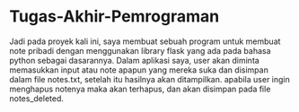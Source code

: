 # Tugas-Akhir-Pemrograman
Jadi pada proyek kali ini, saya membuat sebuah program untuk membuat note pribadi dengan menggunakan library flask yang ada pada bahasa python sebagai dasarannya.
Dalam aplikasi saya, user akan diminta memasukkan input atau note apapun yang mereka suka dan disimpan dalam file notes.txt, setelah itu hasilnya akan ditampilkan. apabila user ingin menghapus notenya maka akan terhapus, dan akan disimpan pada file notes_deleted.

